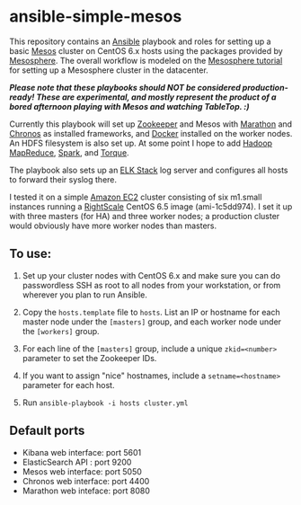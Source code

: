 ansible-simple-mesos
====================

This repository contains an 
[Ansible](http://www.ansible.com) playbook and roles for setting up a basic 
[Mesos](https://mesos.apache.org/)
cluster on CentOS 6.x hosts using the packages provided by
[Mesosphere](http://www.mesosphere.com). The overall workflow is modeled on the
[Mesosphere tutorial](http://mesosphere.com/docs/getting-started/datacenter/install/)
for setting up a Mesosphere cluster in the datacenter.

***Please note that these playbooks should NOT be considered production-ready!
These are experimental, and mostly represent the product of a bored afternoon
playing with Mesos and watching TableTop. :)***

Currently this playbook will set up 
[Zookeeper](https://zookeeper.apache.org/) and Mesos with 
[Marathon](https://github.com/mesosphere/marathon) and
[Chronos](https://github.com/airbnb/chronos) as installed frameworks, and
[Docker](https://www.docker.com/) installed on the worker nodes. An HDFS
filesystem is also set up. At some point
I hope to add [Hadoop MapReduce](https://github.com/mesos/hadoop),
[Spark](https://github.com/mesos/spark), and
[Torque](https://mesos.apache.org/documentation/running-torque-or-mpi-on-mesos/).

The playbook also sets up an [ELK Stack](https://www.elastic.co/downloads) log server
and configures all hosts to forward their syslog there.

I tested it on a simple [Amazon EC2](http://aws.amazon.com/) cluster consisting
of six m1.small instances running a [RightScale](http://www.rightscale.com/) 
CentOS 6.5 image (ami-1c5dd974). I set it up with three masters (for HA) and three
worker nodes; a production cluster would obviously have more worker nodes than masters.

To use:
-------

1. Set up your cluster nodes with CentOS 6.x and make sure you can do passwordless
   SSH as root to all nodes from your workstation, or from wherever you plan to run Ansible.

2. Copy the `hosts.template` file to `hosts`. List an IP or hostname for each master
   node under the `[masters]` group, and each worker node under the `[workers]` group.

3. For each line of the `[masters]` group, include a unique `zkid=<number>` parameter
   to set the Zookeeper IDs.

4. If you want to assign "nice" hostnames, include a `setname=<hostname>` parameter
   for each host.

5. Run `ansible-playbook -i hosts cluster.yml`


Default ports
-------------

- Kibana web interface: port 5601
- ElasticSearch API : port 9200
- Mesos web interface: port 5050
- Chronos web interface: port 4400
- Marathon web inteface: port 8080
